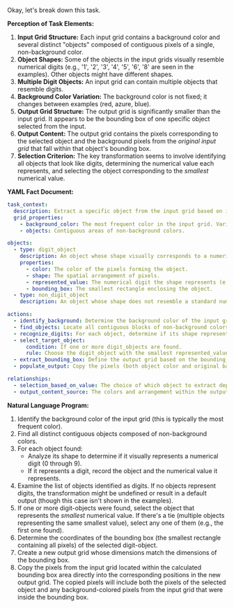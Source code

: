 Okay, let's break down this task.

**Perception of Task Elements:**

1.  **Input Grid Structure:** Each input grid contains a background color and several distinct "objects" composed of contiguous pixels of a single, non-background color.
2.  **Object Shapes:** Some of the objects in the input grids visually resemble numerical digits (e.g., '1', '2', '3', '4', '5', '6', '8' are seen in the examples). Other objects might have different shapes.
3.  **Multiple Digit Objects:** An input grid can contain multiple objects that resemble digits.
4.  **Background Color Variation:** The background color is not fixed; it changes between examples (red, azure, blue).
5.  **Output Grid Structure:** The output grid is significantly smaller than the input grid. It appears to be the bounding box of one specific object selected from the input.
6.  **Output Content:** The output grid contains the pixels corresponding to the selected object and the background pixels from the *original input grid* that fall within that object's bounding box.
7.  **Selection Criterion:** The key transformation seems to involve identifying all objects that look like digits, determining the numerical value each represents, and selecting the object corresponding to the *smallest* numerical value.

**YAML Fact Document:**


```yaml
task_context:
  description: Extract a specific object from the input grid based on its shape representing a numerical digit.
  grid_properties:
    - background_color: The most frequent color in the input grid. Varies between examples.
    - objects: Contiguous areas of non-background colors.

objects:
  - type: digit_object
    description: An object whose shape visually corresponds to a numerical digit (0-9).
    properties:
      - color: The color of the pixels forming the object.
      - shape: The spatial arrangement of pixels.
      - represented_value: The numerical digit the shape represents (e.g., 2, 3, 4, 5).
      - bounding_box: The smallest rectangle enclosing the object.
  - type: non_digit_object
    description: An object whose shape does not resemble a standard numerical digit.

actions:
  - identify_background: Determine the background color of the input grid.
  - find_objects: Locate all contiguous blocks of non-background colors.
  - recognize_digits: For each object, determine if its shape represents a numerical digit and, if so, which one.
  - select_target_object:
      condition: If one or more digit_objects are found.
      rule: Choose the digit_object with the smallest represented_value.
  - extract_bounding_box: Define the output grid based on the bounding_box of the selected_target_object.
  - populate_output: Copy the pixels (both object color and original background color) from the input grid within the extracted_bounding_box to the output grid.

relationships:
  - selection_based_on_value: The choice of which object to extract depends on comparing the numerical values represented by the shapes of potential digit_objects. The minimum value determines the selection.
  - output_content_source: The colors and arrangement within the output grid are directly copied from the corresponding area (bounding box) in the input grid.
```


**Natural Language Program:**

1.  Identify the background color of the input grid (this is typically the most frequent color).
2.  Find all distinct contiguous objects composed of non-background colors.
3.  For each object found:
    *   Analyze its shape to determine if it visually represents a numerical digit (0 through 9).
    *   If it represents a digit, record the object and the numerical value it represents.
4.  Examine the list of objects identified as digits. If no objects represent digits, the transformation might be undefined or result in a default output (though this case isn't shown in the examples).
5.  If one or more digit-objects were found, select the object that represents the *smallest* numerical value. If there's a tie (multiple objects representing the same smallest value), select any one of them (e.g., the first one found).
6.  Determine the coordinates of the bounding box (the smallest rectangle containing all pixels) of the selected digit-object.
7.  Create a new output grid whose dimensions match the dimensions of the bounding box.
8.  Copy the pixels from the input grid located within the calculated bounding box area directly into the corresponding positions in the new output grid. The copied pixels will include both the pixels of the selected object and any background-colored pixels from the input grid that were inside the bounding box.